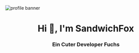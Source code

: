 <img src="https://user-images.githubusercontent.com/61992162/144202287-3c1d025c-3786-487b-b60f-609ed61cde6d.png" alt="profile banner">

<h1 align="center">Hi 👋, I'm SandwichFox</h1>
<h3 align="center">Ein Cuter Developer Fuchs</h3>


